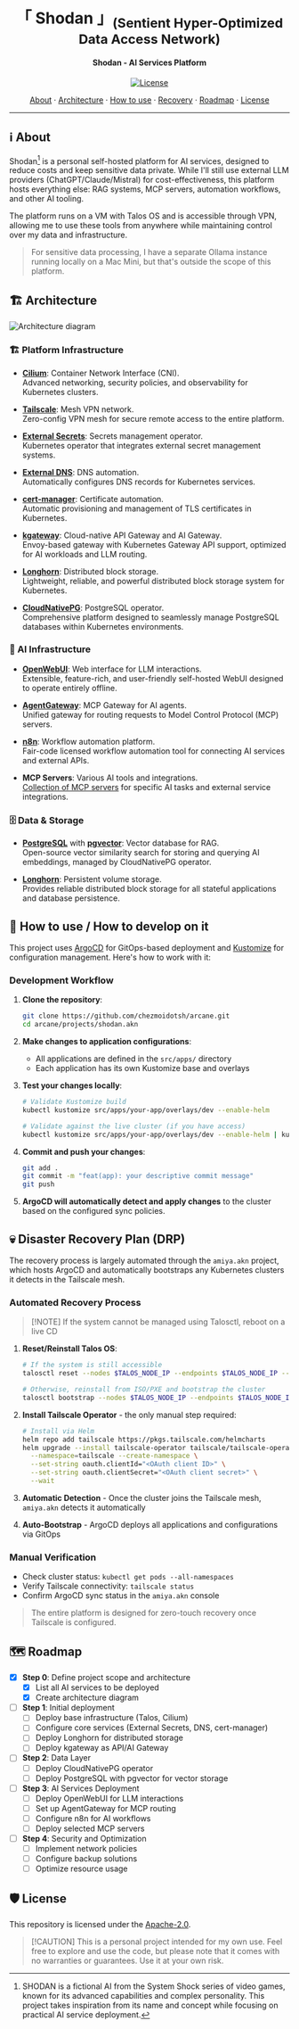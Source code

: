 <h1 align="center">
「 Shodan 」<sub>(Sentient Hyper-Optimized Data Access Network)</sub>
</h1>

<h4 align="center">Shodan - AI Services Platform</h4>

<div align="center">

[![License](https://img.shields.io/badge/License-Apache_2.0-blue?logo=git\&logoColor=white\&logoWidth=20)](../../LICENSE)

<!-- trunk-ignore-begin(markdown-link-check/404) -->

<a href="#ℹ%EF%B8%8F-about">About</a> · <a href="#%EF%B8%8F-architecture">Architecture</a> · <a href="#-how-to-use--how-to-develop-on-it">How to use</a> · <a href="#-recovery--bootstrap">Recovery</a> · <a href="#%EF%B8%8F-roadmap">Roadmap</a> · <a href="#%EF%B8%8F-license">License</a>

<!-- trunk-ignore-end(markdown-link-check/404) -->

</div>

***

## ℹ️ About

Shodan[^1] is a personal self-hosted platform for AI services, designed to reduce costs and keep sensitive data private. While I'll still use external LLM providers (ChatGPT/Claude/Mistral) for cost-effectiveness, this platform hosts everything else: RAG systems, MCP servers, automation workflows, and other AI tooling.

The platform runs on a VM with Talos OS and is accessible through VPN, allowing me to use these tools from anywhere while maintaining control over my data and infrastructure.

> For sensitive data processing, I have a separate Ollama instance running locally on a Mac Mini, but that's outside the scope of this platform.

## 🏗️ Architecture

![Architecture diagram](./assets/architecture.svg)

### 🏗️ Platform Infrastructure

* **[Cilium](https://cilium.io/)**: Container Network Interface (CNI). <br/>
  Advanced networking, security policies, and observability for Kubernetes clusters.

* **[Tailscale](https://tailscale.com/)**: Mesh VPN network. <br/>
  Zero-config VPN mesh for secure remote access to the entire platform.

* **[External Secrets](https://external-secrets.io/)**: Secrets management operator. <br/>
  Kubernetes operator that integrates external secret management systems.

* **[External DNS](https://github.com/kubernetes-sigs/external-dns)**: DNS automation. <br/>
  Automatically configures DNS records for Kubernetes services.

* **[cert-manager](https://cert-manager.io/)**: Certificate automation. <br/>
  Automatic provisioning and management of TLS certificates in Kubernetes.

* **[kgateway](https://github.com/kgateway-dev/kgateway)**: Cloud-native API Gateway and AI Gateway. <br/>
  Envoy-based gateway with Kubernetes Gateway API support, optimized for AI workloads and LLM routing.

* **[Longhorn](https://longhorn.io/)**: Distributed block storage. <br/>
  Lightweight, reliable, and powerful distributed block storage system for Kubernetes.

* **[CloudNativePG](https://cloudnativepg.io/)**: PostgreSQL operator. <br/>
  Comprehensive platform designed to seamlessly manage PostgreSQL databases within Kubernetes environments.

### 🤖 AI Infrastructure

* **[OpenWebUI](https://github.com/open-webui/open-webui)**: Web interface for LLM interactions. <br/>
  Extensible, feature-rich, and user-friendly self-hosted WebUI designed to operate entirely offline.

* **[AgentGateway](https://github.com/agentgateway/agentgateway)**: MCP Gateway for AI agents. <br/>
  Unified gateway for routing requests to Model Control Protocol (MCP) servers.

* **[n8n](https://n8n.io/)**: Workflow automation platform. <br/>
  Fair-code licensed workflow automation tool for connecting AI services and external APIs.

* **MCP Servers**: Various AI tools and integrations. <br/>
  [Collection of MCP servers](https://glama.ai/mcp/servers) for specific AI tasks and external service integrations.

### 🗄️ Data & Storage

* **[PostgreSQL](https://www.postgresql.org/)** with **[pgvector](https://github.com/pgvector/pgvector)**: Vector database for RAG. <br/>
  Open-source vector similarity search for storing and querying AI embeddings, managed by CloudNativePG operator.

* **[Longhorn](https://longhorn.io/)**: Persistent volume storage. <br/>
  Provides reliable distributed block storage for all stateful applications and database persistence.

## 🚀 How to use / How to develop on it

This project uses [ArgoCD](https://argoproj.github.io/cd/) for GitOps-based deployment and [Kustomize](https://kustomize.io/) for configuration management. Here's how to work with it:

### Development Workflow

1. **Clone the repository**:
   ```bash
   git clone https://github.com/chezmoidotsh/arcane.git
   cd arcane/projects/shodan.akn
   ```

2. **Make changes to application configurations**:
   * All applications are defined in the `src/apps/` directory
   * Each application has its own Kustomize base and overlays

3. **Test your changes locally**:
   ```bash
   # Validate Kustomize build
   kubectl kustomize src/apps/your-app/overlays/dev --enable-helm

   # Validate against the live cluster (if you have access)
   kubectl kustomize src/apps/your-app/overlays/dev --enable-helm | kubectl apply --dry-run=server -f -
   ```

4. **Commit and push your changes**:
   ```bash
   git add .
   git commit -m "feat(app): your descriptive commit message"
   git push
   ```

5. **ArgoCD will automatically detect and apply changes** to the cluster based on the configured sync policies.

## 💀 Disaster Recovery Plan (DRP)

The recovery process is largely automated through the `amiya.akn` project, which hosts ArgoCD and automatically bootstraps any Kubernetes clusters it detects in the Tailscale mesh.

### Automated Recovery Process

> \[!NOTE]
> If the system cannot be managed using Talosctl, reboot on a live CD

1. **Reset/Reinstall Talos OS**:
   ```bash
   # If the system is still accessible
   talosctl reset --nodes $TALOS_NODE_IP --endpoints $TALOS_NODE_IP --graceful=false --reboot

   # Otherwise, reinstall from ISO/PXE and bootstrap the cluster
   talosctl bootstrap --nodes $TALOS_NODE_IP --endpoints $TALOS_NODE_IP
   ```

2. **Install Tailscale Operator** - the only manual step required:
   ```bash
   # Install via Helm
   helm repo add tailscale https://pkgs.tailscale.com/helmcharts
   helm upgrade --install tailscale-operator tailscale/tailscale-operator \
     --namespace=tailscale --create-namespace \
     --set-string oauth.clientId="<OAuth client ID>" \
     --set-string oauth.clientSecret="<OAuth client secret>" \
     --wait
   ```

3. **Automatic Detection** - Once the cluster joins the Tailscale mesh, `amiya.akn` detects it automatically

4. **Auto-Bootstrap** - ArgoCD deploys all applications and configurations via GitOps

### Manual Verification

* Check cluster status: `kubectl get pods --all-namespaces`
* Verify Tailscale connectivity: `tailscale status`
* Confirm ArgoCD sync status in the `amiya.akn` console

> The entire platform is designed for zero-touch recovery once Tailscale is configured.

## 🗺️ Roadmap

<!-- trunk-ignore-begin(remark-lint/list-item-content-indent) -->

* [x] **Step 0**: Define project scope and architecture
  * [x] List all AI services to be deployed
  * [x] Create architecture diagram
* [ ] **Step 1**: Initial deployment
  * [ ] Deploy base infrastructure (Talos, Cilium)
  * [ ] Configure core services (External Secrets, DNS, cert-manager)
  * [ ] Deploy Longhorn for distributed storage
  * [ ] Deploy kgateway as API/AI Gateway
* [ ] **Step 2**: Data Layer
  * [ ] Deploy CloudNativePG operator
  * [ ] Deploy PostgreSQL with pgvector for vector storage
* [ ] **Step 3**: AI Services Deployment
  * [ ] Deploy OpenWebUI for LLM interactions
  * [ ] Set up AgentGateway for MCP routing
  * [ ] Configure n8n for AI workflows
  * [ ] Deploy selected MCP servers
* [ ] **Step 4**: Security and Optimization
  * [ ] Implement network policies
  * [ ] Configure backup solutions
  * [ ] Optimize resource usage

<!-- trunk-ignore-end(remark-lint/list-item-content-indent) -->

## 🛡️ License

This repository is licensed under the [Apache-2.0](../../LICENSE).

> \[!CAUTION]
> This is a personal project intended for my own use. Feel free to explore and use the code,
> but please note that it comes with no warranties or guarantees. Use it at your own risk.

[^1]: SHODAN is a fictional AI from the System Shock series of video games, known for its advanced capabilities and complex personality. This project takes inspiration from its name and concept while focusing on practical AI service deployment.
